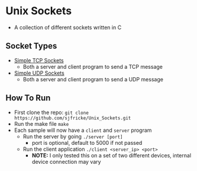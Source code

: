 # Unix Sockets

* A collection of different sockets written in C

## Socket Types
* [Simple TCP Sockets](https://github.com/sjfricke/Unix_Sockets/tree/master/tcp)
  * Both a server and client program to send a TCP message
* [Simple UDP Sockets](https://github.com/sjfricke/Unix_Sockets/tree/master/udp)
  * Both a server and client program to send a UDP message
  
## How To Run
* First clone the repo: `git clone https://github.com/sjfricke/Unix_Sockets.git`
* Run the make file `make`
* Each sample will now have a `client` and `server` program
  * Run the server by going `./server [port]`
	* port is optional, default to 5000 if not passed
  * Run the client application `./client <server_ip> <port>`
	* **NOTE:** I only tested this on a set of two different devices, internal device connection may vary
